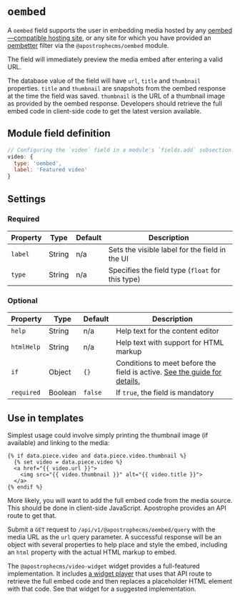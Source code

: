 # `oembed`

A `oembed` field supports the user in embedding media hosted by any [oembed—compatible hosting site](https://oembed.com/#section7), or any site for which you have provided an [oembetter](https://github.com/apostrophecms/oembetter) filter via the `@apostrophecms/oembed` module. <!-- TODO: document oembetter config for 3.x -->

The field will immediately preview the media embed after entering a valid URL.

The database value of the field will have `url`, `title` and `thumbnail` properties. `title` and `thumbnail` are snapshots from the oembed response at the time the field was saved. `thumbnail` is the URL of a thumbnail image as provided by the oembed response. Developers should retrieve the full embed code in client-side code to get the latest version available.

<!-- TODO: Update following module reference addition. -->
<!-- [apostrophe-oembed](/reference/modules/apostrophe-oembed/README.md) provides browser-side methods to display the video. See the [apostrophe-video-widgets](/reference/modules/apostrophe-video-widgets/README.md) source code for an example of using these methods to play a video in a `div` element. -->

## Module field definition

```javascript
// Configuring the `video` field in a module's `fields.add` subsection:
video: {
  type: 'oembed',
  label: 'Featured video'
}
```

## Settings

### Required

|  Property | Type   | Default | Description |
|-----------|-----------|-----------|-----------|
|`label` | String | n/a | Sets the visible label for the field in the UI |
|`type` | String | n/a | Specifies the field type (`float` for this type) |

### Optional

|  Property | Type   | Default | Description |
|-----------|-----------|-----------|-----------|
|`help` | String | n/a | Help text for the content editor |
|`htmlHelp` | String | n/a | Help text with support for HTML markup |
|`if` | Object | `{}` | Conditions to meet before the field is active. [See the guide for details.](/guide/conditional-fields) |
|`required` | Boolean | `false` | If `true`, the field is mandatory |

<!-- TODO: The following settings are likely to return, but are not yet implemented. -->
<!-- |contextual | Boolean | false | If `true`, it will prevent the field from appearing in the editor modal | -->
<!-- |readOnly | Boolean | false | If `true`, prevents the user from editing the field value | -->

## Use in templates

Simplest usage could involve simply printing the thumbnail image (if available) and linking to the media:

```django
{% if data.piece.video and data.piece.video.thumbnail %}
  {% set video = data.piece.video %}
  <a href="{{ video.url }}">
    <img src="{{ video.thumbnail }}" alt="{{ video.title }}">
  </a>
{% endif %}
```

More likely, you will want to add the full embed code from the media source. This should be done in client-side JavaScript. Apostrophe provides an API route to get that.

<!-- TODO: link to the oembed module's API route reference when available. -->
Submit a `GET` request to `/api/v1/@apostrophecms/oembed/query` with the media URL as the `url` query parameter. A successful response will be an object with several properties to help place and style the embed, including an `html` property with the actual HTML markup to embed.

The `@apostrophecms/video-widget` widget provides a full-featured implementation. It includes [a widget player](https://github.com/apostrophecms/apostrophe/blob/de46fc3fd540e2e36faaedada13039cb767d9949/modules/%40apostrophecms/video-widget/ui/public/video.js#L1) that uses that API route to retrieve the full embed code and then replaces a placeholder HTML element with that code. See that widget for a suggested implementation.
<!-- TODO: Update with a link to the main branch once stable -->